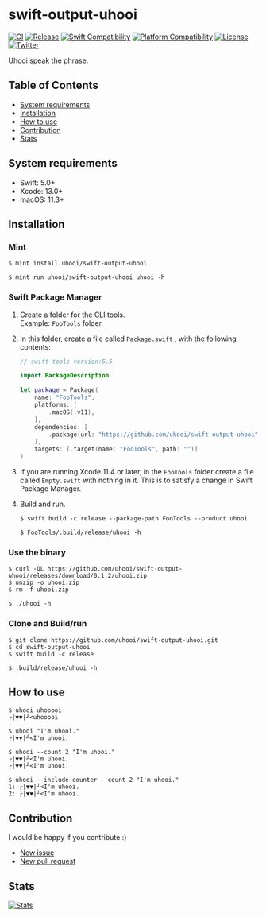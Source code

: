 # swift-output-uhooi

[![CI](https://github.com/uhooi/swift-output-uhooi/actions/workflows/main.yml/badge.svg?branch=main)](https://github.com/uhooi/swift-output-uhooi/actions/workflows/main.yml)
[![Release](https://img.shields.io/github/v/release/uhooi/swift-output-uhooi)](https://github.com/uhooi/swift-output-uhooi/releases/latest)
[![Swift Compatibility](https://img.shields.io/endpoint?url=https%3A%2F%2Fswiftpackageindex.com%2Fapi%2Fpackages%2Fuhooi%2Fswift-output-uhooi%2Fbadge%3Ftype%3Dswift-versions)](https://swiftpackageindex.com/uhooi/swift-output-uhooi)
[![Platform Compatibility](https://img.shields.io/endpoint?url=https%3A%2F%2Fswiftpackageindex.com%2Fapi%2Fpackages%2Fuhooi%2Fswift-output-uhooi%2Fbadge%3Ftype%3Dplatforms)](https://swiftpackageindex.com/uhooi/swift-output-uhooi)
[![License](https://img.shields.io/github/license/uhooi/swift-output-uhooi)](https://github.com/uhooi/swift-output-uhooi/blob/main/LICENSE)
[![Twitter](https://img.shields.io/twitter/follow/the_uhooi?style=social)](https://twitter.com/the_uhooi)

Uhooi speak the phrase.

## Table of Contents

- [System requirements](#system-requirements)
- [Installation](#installation)
- [How to use](#how-to-use)
- [Contribution](#contribution)
- [Stats](#stats)

## System requirements

- Swift: 5.0+
- Xcode: 13.0+
- macOS: 11.3+

## Installation

### Mint

```shell
$ mint install uhooi/swift-output-uhooi

$ mint run uhooi/swift-output-uhooi uhooi -h
```

### Swift Package Manager

1. Create a folder for the CLI tools.  
Example: `FooTools` folder.

2. In this folder, create a file called `Package.swift` , with the following contents:
    ```swift
    // swift-tools-version:5.5
    
    import PackageDescription
    
    let package = Package(
        name: "FooTools",
        platforms: [
            .macOS(.v11),
        ],
        dependencies: [
            .package(url: "https://github.com/uhooi/swift-output-uhooi", exact: "0.1.2"),
        ],
        targets: [.target(name: "FooTools", path: "")]
    )
    ```

3. If you are running Xcode 11.4 or later, in the `FooTools` folder create a file called `Empty.swift` with nothing in it. This is to satisfy a change in Swift Package Manager.

4. Build and run.
    ```shell
    $ swift build -c release --package-path FooTools --product uhooi
    
    $ FooTools/.build/release/uhooi -h
    ```

### Use the binary

```shell
$ curl -OL https://github.com/uhooi/swift-output-uhooi/releases/download/0.1.2/uhooi.zip
$ unzip -o uhooi.zip
$ rm -f uhooi.zip

$ ./uhooi -h
```

### Clone and Build/run

```shell
$ git clone https://github.com/uhooi/swift-output-uhooi.git
$ cd swift-output-uhooi
$ swift build -c release

$ .build/release/uhooi -h
```

## How to use

```
$ uhooi uhooooi
┌|▼▼|┘<uhooooi

$ uhooi "I'm uhooi."
┌|▼▼|┘<I'm uhooi.

$ uhooi --count 2 "I'm uhooi."
┌|▼▼|┘<I'm uhooi.
┌|▼▼|┘<I'm uhooi.

$ uhooi --include-counter --count 2 "I'm uhooi."
1: ┌|▼▼|┘<I'm uhooi.
2: ┌|▼▼|┘<I'm uhooi.
```

## Contribution

I would be happy if you contribute :)

- [New issue](https://github.com/uhooi/swift-output-uhooi/issues/new)
- [New pull request](https://github.com/uhooi/swift-output-uhooi/compare)

## Stats

[![Stats](https://repobeats.axiom.co/api/embed/45576d0847e8938bb09c598897b651aca95e7fa4.svg "Repobeats analytics image")](https://github.com/uhooi/swift-output-uhooi)
